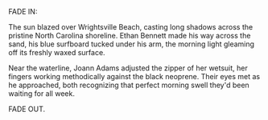 FADE IN:

The sun blazed over Wrightsville Beach, casting long shadows across the pristine North Carolina shoreline. Ethan Bennett made his way across the sand, his blue surfboard tucked under his arm, the morning light gleaming off its freshly waxed surface.

Near the waterline, Joann Adams adjusted the zipper of her wetsuit, her fingers working methodically against the black neoprene. Their eyes met as he approached, both recognizing that perfect morning swell they'd been waiting for all week.

FADE OUT.